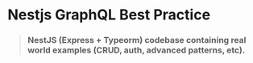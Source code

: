 # Nestjs GraphQL Best Practice

> ### NestJS (Express + Typeorm) codebase containing real world examples (CRUD, auth, advanced patterns, etc).
